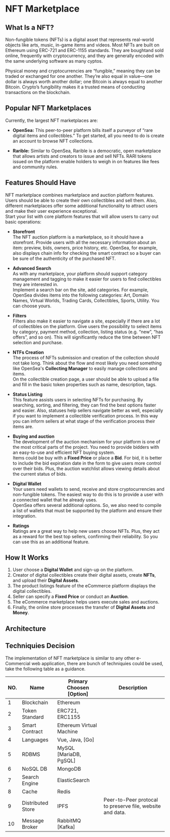 # NFT Marketplace

## What Is a NFT?
Non-fungible tokens (NFTs) is a digital asset that represents real-world objects like arts, music, in-game items and videos. Most NFTs are built on Ethereum using ERC-721 and ERC-1155 standards. They are boughtand sold online, frequently with cryptocurrency, and they are generally encoded with the same underlying software as many cyptos.

Physical money and cryptocurrencies are “fungible,” meaning they can be traded or exchanged for one another. They’re also equal in value—one dollar is always worth another dollar; one Bitcoin is always equal to another Bitcoin. Crypto’s fungibility makes it a trusted means of conducting transactions on the blockchain.

## Popular NFT Marketplaces

Currently, the largest NFT marketplaces are:

- **OpenSea:** This peer-to-peer platform bills itself a purveyor of “rare digital items and collectibles.” To get started, all you need to do is create an account to browse NFT collections.

- **Rarible:** Similar to OpenSea, Rarible is a democratic, open marketplace that allows artists and creators to issue and sell NFTs. RARI tokens issued on the platform enable holders to weigh in on features like fees and community rules.

## Features Should Have

NFT marketplace combines marketplace and auction platform features. Users should be able to create their own collectibles and sell them. Also, different marketplaces offer some additional functionality to attract users and make their user experience exceptional.</br>
Start your list with core platform features that will allow users to carry out basic operations:

- **Storefront**
</br>The NFT auction platform is a marketplace, so it should have a storefront. Provide users with all the necessary information about an item: preview, bids, owners, price history, etc. OpenSea, for example, also displays chain info for checking the smart contract so a buyer can be sure of the authenticity of the purchased NFT.

- **Advanced Search**
</br>As with any marketplace, your platform should support category management and tagging to make it easier for users to find collectibles they are interested in.</br>
Implement a search bar on the site, add categories. For example, OpenSea divides items into the following categories: Art, Domain Names, Virtual Worlds, Trading Cards, Collectibles, Sports, Utility. You can choose yours.

- **Filters**
</br>Filters also make it easier to navigate a site, especially if there are a lot of collectibles on the platform. Give users the possibility to select items by category, payment method, collection, listing status (e.g. “new”, “has offers”, and so on). This will significantly reduce the time between NFT selection and purchase.

- **NTFs Creation**
</br>The process of NFTs submission and creation of the collection should not take long. Think about the flow and most likely you need something like OpenSea's **Collecting Manager** to easily manage collections and items.</br>
On the collectible creation page, a user should be able to upload a file and fill in the basic token properties such as name, description, tags.

- **Status Listing**
</br>This feature assists users in selecting NFTs for purchasing. By searching, sorting, and filtering, they can find the best options faster and easier. Also, statuses help sellers navigate better as well, especially if you want to implement a collectible verification process. In this way you can inform sellers at what stage of the verification process their items are.

- **Buying and auction**
</br>The development of the auction mechanism for your platform is one of the most critical parts of the project. You need to provide bidders with an easy-to-use and efficient NFT buying system.</br>
Items could be buy with a **Fixed Price** or place a **Bid**.
For bid, it is better to include the bid expiration date in the form to give users more control over their bids. Plus, the auction watchlist allows viewing details about the current status of bids.

- **Digital Wallet**
</br>Your users need wallets to send, receive and store cryptocurrencies and non-fungible tokens. The easiest way to do this is to provide a user with a connected wallet that he already uses.</br>
OpenSea offers several additional options. So, we also need to compile a list of wallets that must be supported by the platform and ensure their integration.

- **Ratings**
</br>Ratings are a great way to help new users choose NFTs. Plus, they act as a reward for the best top sellers, confirming their reliability. So you can use this as an additional feature.

## How It Works

1. User choose a **Digital Wallet** and sign-up on the platform.
2. Creator of digital collectibles create their digital assets, create **NFTs**, and upload their **Digital Assets**.
3. The product listings feature of the eCommerce platform displays the digital collectibles.
4. Seller can specify a **Fixed Price** or conduct an **Auction**.
5. The eCommerce marketplace helps users execute sales and auctions.
6. Finally, the online store processes the transfer of **Digital Assets** and **Money**.



## Architecture



## Techniquies Decision

The implementation of NFT marketplace is similar to any other e-Commercial web application, there are bunch of techniquies could be used, take the following table as a guidance.

NO.   | Name                   | Primary Choosen [Option]    | Description
----- | ---------------------- | --------------------------- | ------------------------
1     | Blockchain             | Ethereum                    |
2     | Token Standard         | ERC721, ERC1155             |
3     | Smart Contract         | Ethereum Virtual Machine    |
4     | Languages              | Vue, Java, [Go]             |
5     | RDBMS                  | MySQL [MariaDB, PgSQL]      |
6     | NoSQL DB               | MongoDB                     |
7     | Search Engine          | ElasticSearch               |
8     | Cache                  | Redis                       |
9     | Distributed Store      | IPFS                        | Peer-to-Peer protocal to preserve file, website and data.
10    | Message Broker         | RabbitMQ [Kafka]            |
